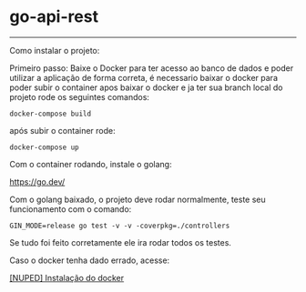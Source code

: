 # go-api-rest
-----------------------------------
Como instalar o projeto:

Primeiro passo: Baixe o Docker
para ter acesso ao banco de dados e poder utilizar a aplicação de forma correta, é necessario baixar o docker para poder subir o container apos baixar o docker e ja ter sua branch local do projeto rode os seguintes comandos: 

    docker-compose build 

  após subir o container rode:

    docker-compose up

  Com o container rodando, instale o golang: 
  
  https://go.dev/

  Com o golang baixado, o projeto deve rodar normalmente, teste seu funcionamento com o comando:
		
    GIN_MODE=release go test -v -v -coverpkg=./controllers
	
  Se tudo foi feito corretamente ele ira rodar todos os testes.

  Caso o docker tenha dado errado, acesse:
  
  [[NUPED] Instalação do docker](https://docs.google.com/document/d/1GUV-jyBQZDuG_sSoKHyDHwLbMR9baZMDxKht7kxWCec/edit?usp=sharing)
